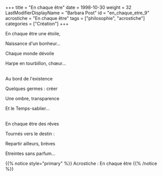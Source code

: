 +++
title = "En chaque être"
date = 1998-10-30
weight = 32
LastModifierDisplayName = "Barbara Post"
id = "en_chaque_etre_9"
acrostiche = "En chaque être"
tags = ["philosophie", "acrostiche"]
categories = ["Création"]
+++

En chaque être une étoile,

Naissance d'un bonheur...

Chaque monde dévoile

Harpe en tourbillon, chœur...

 \
Au bord de l'existence

Quelques germes : créer

Une ombre, transparence

Et le Temps-sablier...

 \
En chaque être des rêves

Tournés vers le destin :

Repartir ailleurs, brèves

Etreintes sans parfum...

{{% notice style="primary" %}}
Acrostiche : En chaque être
{{% /notice %}}
